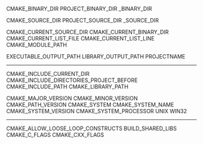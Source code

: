 CMAKE_BINARY_DIR
PROJECT_BINARY_DIR
<projectname>_BINARY_DIR

CMAKE_SOURCE_DIR
PROJECT_SOURCE_DIR
<projectname>_SOURCE_DIR

CMAKE_CURRENT_SOURCE_DIR
CMAKE_CURRENT_BINARY_DIR
CMAKE_CURRENT_LIST_FILE
CMAKE_CURRENT_LIST_LINE
CMAKE_MODULE_PATH

EXECUTABLE_OUTPUT_PATH
LIBRARY_OUTPUT_PATH
PROJECTNAME



---

CMAKE_INCLUDE_CURRENT_DIR
CMAKE_INCLUDE_DIRECTORIES_PROJECT_BEFORE
CMAKE_INCLUDE_PATH
CMAKE_LIBRARY_PATH

CMAKE_MAJOR_VERSION
CMAKE_MINOR_VERSION
CMAKE_PATH_VERSION
CMAKE_SYSTEM
CMAKE_SYSTEM_NAME
CMAKE_SYSTEM_VERSION
CMAKE_SYSTEM_PROCESSOR
UNIX
WIN32

---

CMAKE_ALLOW_LOOSE_LOOP_CONSTRUCTS
BUILD_SHARED_LIBS
CMAKE_C_FLAGS
CMAKE_CXX_FLAGS
